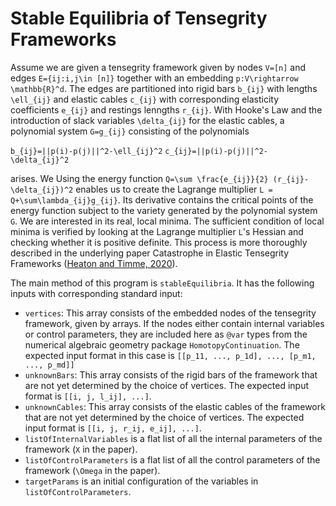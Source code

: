 # Stable Equilibria of Tensegrity Frameworks

Assume we are given a tensegrity framework given by nodes `V=[n]` and edges `E={ij:i,j\in [n]}` together with an embedding `p:V\rightarrow \mathbb{R}^d`. The edges are partitioned into rigid bars `b_{ij}` with lengths `\ell_{ij}` and elastic cables `c_{ij}` with corresponding elasticity coefficients `e_{ij}` and restings lenngths `r_{ij}`. With Hooke's Law and the introduction of slack variables `\delta_{ij}` for the elastic cables, a polynomial system `G=g_{ij}` consisting of the polynomials

`b_{ij}=||p(i)-p(j)||^2-\ell_{ij}^2`
`c_{ij}=||p(i)-p(j)||^2-\delta_{ij}^2`

arises. We  Using the energy function `Q=\sum \frac{e_{ij}}{2} (r_{ij}-\delta_{ij})^2` enables us to create the Lagrange multiplier `L = Q+\sum\lambda_{ij}g_{ij}`. Its derivative contains the critical points of the energy function subject to the variety generated by the polynomial system `G`. We are interested in its real, local minima. The sufficient condition of local minima is verified by looking at the Lagrange multiplier `L`'s Hessian and checking whether it is positive definite. This process is more thoroughly described in the underlying paper Catastrophe in Elastic Tensegrity Frameworks ([Heaton and Timme, 2020](https://arxiv.org/pdf/2009.13408.pdf "Tensegrity Catastrophe")).

The main method of this program is `stableEquilibria`. It has the following inputs with corresponding standard input:
+ `vertices`: This array consists of the embedded nodes of the tensegrity framework, given by arrays. If the nodes either contain internal variables or control parameters, they are included here as `@var` types from the numerical algebraic geometry package `HomotopyContinuation`. The expected input format in this case is `[[p_11, ..., p_1d], ..., [p_m1, ..., p_md]]`
+ `unknownBars`: This array consists of the rigid bars of the framework that are not yet determined by the choice of vertices. The expected input format is `[[i, j, l_ij], ...]`.
+ `unknownCables`: This array consists of the elastic cables of the framework that are not yet determined by the choice of vertices. The expected input format is `[[i, j, r_ij, e_ij], ...]`.
+ `listOfInternalVariables` is a flat list of all the internal parameters of the framework (`X` in the paper).
+ `listOfControlParameters` is a flat list of all the control parameters of the framework (`\Omega` in the paper).
+ `targetParams` is an initial configuration of the variables in `listOfControlParameters`.
